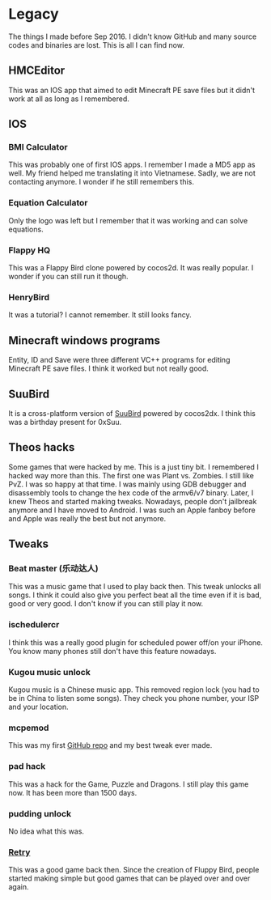 # Legacy
The things I made before Sep 2016. I didn't know GitHub and many source codes and binaries are lost. This is all I can find now.

## HMCEditor
This was an IOS app that aimed to edit Minecraft PE save files but it didn't work at all as long as I remembered.

## IOS
### BMI Calculator
This was probably one of first IOS apps. I remember I made a MD5 app as well. My friend helped me translating it into Vietnamese. Sadly, we are not contacting anymore. I wonder if he still remembers this.

### Equation Calculator
Only the logo was left but I remember that it was working and can solve equations.

### Flappy HQ
This was a Flappy Bird clone powered by cocos2d. It was really popular. I wonder if you can still run it though.

### HenryBird
It was a tutorial? I cannot remember. It still looks fancy.

## Minecraft windows programs
Entity, ID and Save were three different VC++ programs for editing Minecraft PE save files. I think it worked but not really good.

## SuuBird
It is a cross-platform version of [SuuBird](https://github.com/0xsuu/SuuBird) powered by cocos2dx. I think this was a birthday present for 0xSuu.

## Theos hacks
Some games that were hacked by me. This is a just tiny bit. I remembered I hacked way more than this. The first one was Plant vs. Zombies. I still like PvZ. I was so happy at that time. I was mainly using GDB debugger and disassembly tools to change the hex code of the armv6/v7 binary. Later, I knew Theos and started making tweaks.
Nowadays, people don't jailbreak anymore and I have moved to Android. I was such an Apple fanboy before and Apple was really the best but not anymore.

## Tweaks
### Beat master (乐动达人)
This was a music game that I used to play back then. This tweak unlocks all songs. I think it could also give you perfect beat all the time even if it is bad, good or very good. I don't know if you can still play it now.

### ischedulercr
I think this was a really good plugin for scheduled power off/on your iPhone. You know many phones still don't have this feature nowadays.

### Kugou music unlock
Kugou music is a Chinese music app. This removed region lock (you had to be in China to listen some songs). They check you phone number, your ISP and your location.

### mcpemod
This was my first [GitHub repo](https://github.com/HenryQuan/MCPEMods) and my best tweak ever made.

### pad hack
This was a hack for the Game, Puzzle and Dragons. I still play this game now. It has been more than 1500 days.

### pudding unlock
No idea what this was.

### [Retry](https://www.metacritic.com/game/ios/retry)
This was a good game back then. Since the creation of Fluppy Bird, people started making simple but good games that can be played over and over again.

